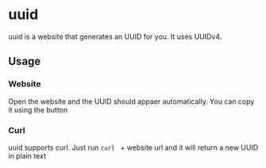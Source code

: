 # uuid

uuid is a website that generates an UUID for you. It uses UUIDv4.

## Usage

### Website

Open the website and the UUID should appaer automatically. You can copy it using the button

### Curl

uuid supports curl. Just run `curl ` + website url and it will return a new UUID in plain text
